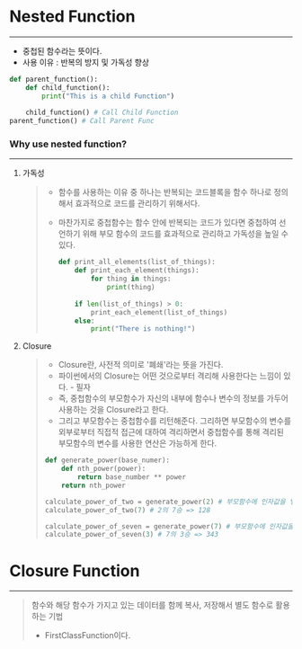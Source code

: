 # Nested Function

---

-   중첩된 함수라는 뜻이다.
-   사용 이유 : 반복의 방지 및 가독성 향상

```python
def parent_function():
    def child_function():
        print("This is a child Function")
        
    child_function() # Call Child Function
parent_function() # Call Parent Func
```



### Why use nested function?

---

1.   가독성

     >   -   함수를 사용하는 이유 중 하나는 반복되는 코드블록을 함수 하나로 정의해서 효과적으로 코드를 관리하기 위해서다.
     >
     >   -   마찬가지로 중첩함수는 함수 안에 반복되는 코드가 있다면 중첩하여 선언하기 위해 부모 함수의 코드를 효과적으로 관리하고 가독성을 높일 수 있다.
     >
     >       ```python
     >       def print_all_elements(list_of_things):
     >           def print_each_element(things):
     >               for thing in things:
     >                   print(thing)
     >                   
     >           if len(list_of_things) > 0:
     >               print_each_element(list_of_things)
     >           else:
     >               print("There is nothing!")
     >       ```

2.   Closure

     >   -   Closure란, 사전적 의미로 '폐쇄'라는 뜻을 가진다.
     >   -   파이썬에서의 Closure는 어떤 것으로부터 격리해 사용한다는 느낌이 있다. - 필자
     >   -   즉, 중첩함수의 부모함수가 자신의 내부에 함수나 변수의 정보를 가두어 사용하는 것을 Closure라고 한다.
     >   -   그리고 부모함수는 중첩함수를 리턴해준다. 그리하면 부모함수의 변수를 외부로부터 직접적 접근에 대하여 격리하면서 중첩함수를 통해 격리된 부모함수의 변수를 사용한 연산은 가능하게 한다.
     >
     >   ```python
     >   def generate_power(base_numer):
     >       def nth_power(power):
     >           return base_number ** power
     >       return nth_power
     >   
     >   calculate_power_of_two = generate_power(2) # 부모함수에 인자값을 넣고 변수에 2를 넣음
     >   calculate_power_of_two(7) # 2의 7승 => 128
     >   
     >   calculate_power_of_seven = generate_power(7) # 부모함수에 인자값을 넣고 변수에 7을 넣음
     >   calculate_power_of_seven(3) # 7의 3승 => 343
     >   ```

# Closure Function

---

>   함수와 해당 함수가 가지고 있는 데이터를 함께 복사, 저장해서 별도 함수로 활용하는 기법
>
>   -   FirstClassFunction이다.

